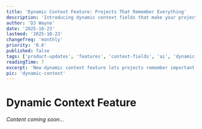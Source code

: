 ```yaml
---
title: 'Dynamic Context Feature: Projects That Remember Everything'
description: 'Introducing dynamic context fields that make your projects smarter over time. Capture what matters without rigid schemas.'
author: 'DJ Wayne'
date: '2025-10-23'
lastmod: '2025-10-23'
changefreq: 'monthly'
priority: '0.8'
published: false
tags: ['product-updates', 'features', 'context-fields', 'ai', 'dynamic-context']
readingTime: 7
excerpt: 'New dynamic context feature lets projects remember important details and evolve with your work. Learn how to use custom context fields.'
pic: 'dynamic-context'
---
```


# Dynamic Context Feature

_Content coming soon..._
